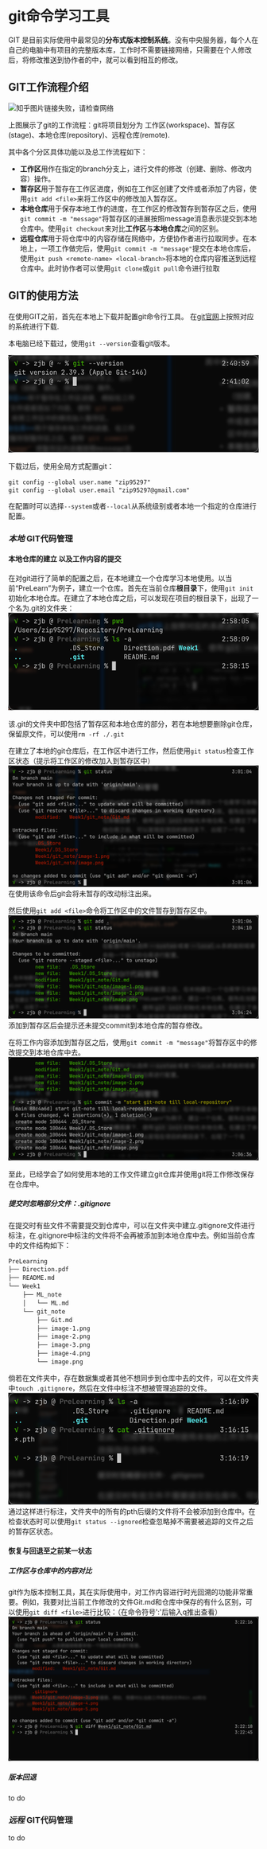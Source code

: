 # git命令学习工具

GIT 是目前实际使用中最常见的**分布式版本控制系统**。没有中央服务器，每个人在自己的电脑中有项目的完整版本库，工作时不需要链接网络，只需要在个人修改后，将修改推送到协作者的中，就可以看到相互的修改。

## GIT工作流程介绍

![知乎图片链接失败，请检查网络](https://pic2.zhimg.com/80/v2-3bc9d5f2c49a713c776e69676d7d56c5_1440w.jpg)

上图展示了git的工作流程：git将项目划分为 工作区(workspace)、暂存区(stage)、本地仓库(repository)、远程仓库(remote).

其中各个分区具体功能以及总工作流程如下：

- **工作区**用作在指定的branch分支上，进行文件的修改（创建、删除、修改内容）操作。
- **暂存区**用于暂存在工作区进度，例如在工作区创建了文件或者添加了内容，使用`git add <file>`来将工作区中的修改加入暂存区。
- **本地仓库**用于保存本地工作的进度，在工作区的修改暂存到暂存区之后，使用`git commit -m "message"`将暂存区的进展按照message消息表示提交到本地仓库中。使用`git checkout`来对比**工作区**与**本地仓库**之间的区别。
- **远程仓库**用于将仓库中的内容存储在网络中，方便协作者进行拉取同步。在本地上，一项工作做完后，使用`git commit -m "message"`提交在本地仓库后，使用`git push <remote-name> <local-branch>`将本地的仓库内容推送到远程仓库中。此时协作者可以使用`git clone`或`git pull`命令进行拉取

## GIT的使用方法

在使用GIT之前，首先在本地上下载并配置git命令行工具。
在[git官网](https://git-scm.com/download)上按照对应的系统进行下载.

本电脑已经下载过，使用`git --version`查看git版本。

![file not found](image.png)

下载过后，使用全局方式配置git：

```shell
git config --global user.name "zip95297"
git config --global user.email "zip95297@gmail.com"
```

在配置时可以选择``--system``或者``--local``从系统级别或者本地一个指定的仓库进行配置。

### *本地* GIT代码管理

#### 本地仓库的建立 以及工作内容的提交

在对git进行了简单的配置之后，在本地建立一个仓库学习本地使用。以当前“PreLearn”为例子，建立一个仓库。首先在当前仓库**根目录**下，使用`git init`初始化本地仓库。在建立了本地仓库之后，可以发现在项目的根目录下，出现了一个名为.git的文件夹：
![file not found](image-1.png)

该.git的文件夹中即包括了暂存区和本地仓库的部分，若在本地想要删除git仓库，保留原文件，可以使用`rm -rf ./.git`

在建立了本地的git仓库后，在工作区中进行工作，然后使用`git status`检查工作区状态（提示将工作区的修改加入到暂存区中）
![file not found](image-2.png)
在使用该命令后git会将未暂存的改动标注出来。

然后使用`git add <file>`命令将工作区中的文件暂存到暂存区中。
![file not found](image-3.png)
添加到暂存区后会提示还未提交commit到本地仓库的暂存修改。

在将工作内容添加到暂存区之后，使用`git commit -m "message"`将暂存区中的修改提交到本地仓库中去。
![file not found](image-4.png)

至此，已经学会了如何使用本地的工作文件建立git仓库并使用git将工作修改保存在仓库中。

##### 提交时忽略部分文件：.gitignore

在提交时有些文件不需要提交到仓库中，可以在文件夹中建立.gitignore文件进行标注，在.gitignore中标注的文件将不会再被添加到本地仓库中去。例如当前仓库中的文件结构如下：

```txt
PreLearning
├── Direction.pdf
├── README.md
└── Week1
    ├── ML_note
    │   └── ML.md
    └── git_note
        ├── Git.md
        ├── image-1.png
        ├── image-2.png
        ├── image-3.png
        ├── image-4.png
        └── image.png
```

倘若在文件夹中，存在数据集或者其他不想同步到仓库中去的文件，可以在文件夹中`touch .gitignore`，然后在文件中标注不想被管理追踪的文件。
![file not found](image-5.png)
通过这样进行标注，文件夹中的所有的pth后缀的文件将不会被添加到仓库中。在检查状态时可以使用`git status --ignored`检查忽略掉不需要被追踪的文件之后的暂存区状态。

#### 恢复与回退至之前某一状态

##### 工作区与仓库中的内容对比

git作为版本控制工具，其在实际使用中，对工作内容进行时光回溯的功能非常重要。例如，我要对比当前工作修改的文件Git.md和仓库中保存的有什么区别，可以使用`git diff <file>`进行比较：（在命令符号':'后输入q推出查看）
![file not found](image-6.png)

##### 版本回退

to do

### *远程* GIT代码管理

to do
